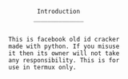 
            Introduction
           ______________


    This is facebook old id cracker
    made with python. If you misuse
    it then its owner will not take
    any responsibility. This is for
    use in termux only.



